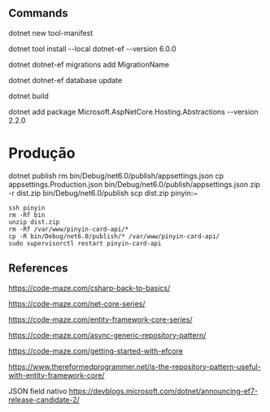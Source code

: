 ## Commands

dotnet new tool-manifest

dotnet tool install --local dotnet-ef --version 6.0.0

dotnet dotnet-ef migrations add MigrationName

dotnet dotnet-ef database update

dotnet build

dotnet add package Microsoft.AspNetCore.Hosting.Abstractions --version 2.2.0

# Produção

dotnet publish
rm bin/Debug/net6.0/publish/appsettings.json
cp appsettings.Production.json bin/Debug/net6.0/publish/appsettings.json
zip -r dist.zip bin/Debug/net6.0/publish
scp dist.zip pinyin:~

```
ssh pinyin
rm -Rf bin
unzip dist.zip
rm -Rf /var/www/pinyin-card-api/*
cp -R bin/Debug/net6.0/publish/* /var/www/pinyin-card-api/
sudo supervisorctl restart pinyin-card-api
```

## References

https://code-maze.com/csharp-back-to-basics/

https://code-maze.com/net-core-series/

https://code-maze.com/entity-framework-core-series/

https://code-maze.com/async-generic-repository-pattern/

https://code-maze.com/getting-started-with-efcore

https://www.thereformedprogrammer.net/is-the-repository-pattern-useful-with-entity-framework-core/


JSON field nativo
https://devblogs.microsoft.com/dotnet/announcing-ef7-release-candidate-2/